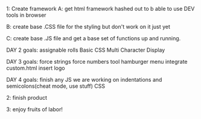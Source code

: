 1: Create framework
  A: get html framework hashed out to b able to use DEV tools in browser


  B: create base .CSS file for the styling but don't work on it just yet

  C: create base .JS file and get a base set of functions up and running.

DAY 2 goals:
  assignable rolls
  Basic CSS
  Multi Character Display

DAY 3 goals:
  force strings
  force numbers tool
  hamburger menu
  integrate custom.html
  insert logo

DAY 4 goals:
  finish any JS we are working on
  indentations and semicolons(cheat mode, use stuff)
  CSS

2: finish product


3: enjoy fruits of labor!
